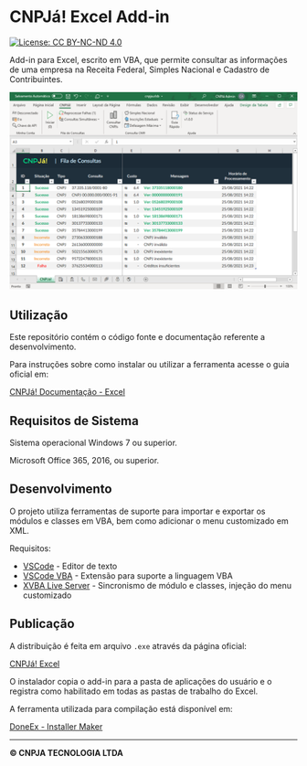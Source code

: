 # CNPJá! Excel Add-in

[![License: CC BY-NC-ND 4.0](https://img.shields.io/badge/License-CC%20BY--NC--ND%204.0-lightgrey.svg)](https://creativecommons.org/licenses/by-nc-nd/4.0/)

Add-in para Excel, escrito em VBA, que permite consultar as informações de uma empresa na Receita Federal, Simples Nacional e Cadastro de Contribuintes.

![image](assets/add-in_preview.png)


## Utilização

Este repositório contém o código fonte e documentação referente a desenvolvimento.

Para instruções sobre como instalar ou utilizar a ferramenta acesse o guia oficial em:

[CNPJá! Documentação - Excel](https://docs.cnpja.com/excel)


## Requisitos de Sistema

Sistema operacional Windows 7 ou superior.

Microsoft Office 365, 2016, ou superior.


## Desenvolvimento

O projeto utiliza ferramentas de suporte para importar e exportar os módulos e classes em VBA, bem como adicionar o menu customizado em XML.

Requisitos:

- [VSCode](https://code.visualstudio.com/) - Editor de texto
- [VSCode VBA](https://marketplace.visualstudio.com/items?itemName=spences10.VBA) - Extensão para suporte a linguagem VBA
- [XVBA Live Server](https://marketplace.visualstudio.com/items?itemName=local-smart.excel-live-server) - Sincronismo de módulo e classes, injeção do menu customizado


## Publicação

A distribuição é feita em arquivo `.exe` através da página oficial:

[CNPJá! Excel](https://www.cnpja.com/excel)

O instalador copia o add-in para a pasta de aplicações do usuário e o registra como habilitado em todas as pastas de trabalho do Excel.

A ferramenta utilizada para compilação está disponível em:

[DoneEx - Installer Maker](https://doneex.com/create-installer-for-excel-workbook/)

---

**© CNPJA TECNOLOGIA LTDA**
